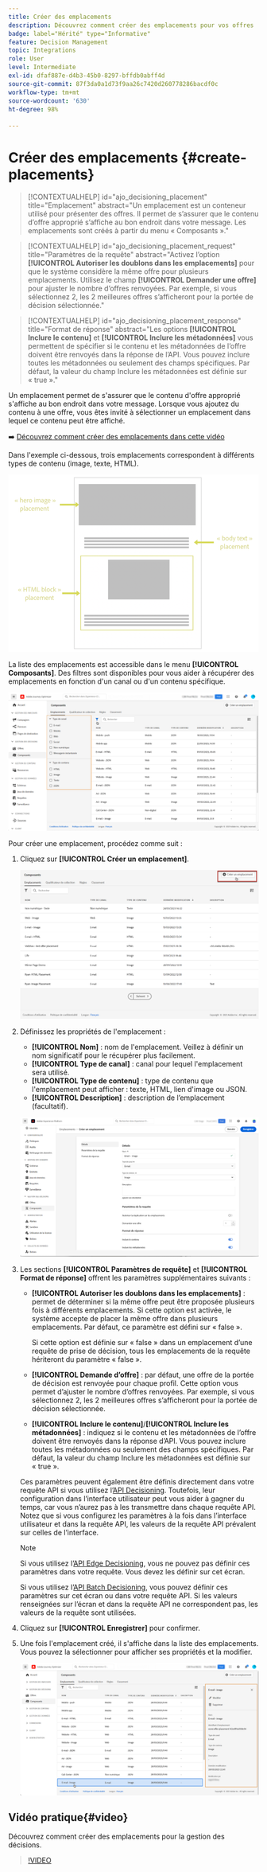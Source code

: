 ```yaml
---
title: Créer des emplacements
description: Découvrez comment créer des emplacements pour vos offres
badge: label="Hérité" type="Informative"
feature: Decision Management
topic: Integrations
role: User
level: Intermediate
exl-id: dfaf887e-d4b3-45b0-8297-bffdb0abff4d
source-git-commit: 87f3da0a1d73f9aa26c7420d260778286bacdf0c
workflow-type: tm+mt
source-wordcount: '630'
ht-degree: 98%

---
```


# Créer des emplacements {#create-placements}

>[!CONTEXTUALHELP]
>id="ajo_decisioning_placement"
>title="Emplacement"
>abstract="Un emplacement est un conteneur utilisé pour présenter des offres. Il permet de s’assurer que le contenu d’offre approprié s’affiche au bon endroit dans votre message. Les emplacements sont créés à partir du menu « Composants »."

>[!CONTEXTUALHELP]
>id="ajo_decisioning_placement_request"
>title="Paramètres de la requête"
>abstract="Activez l’option **[!UICONTROL Autoriser les doublons dans les emplacements]** pour que le système considère la même offre pour plusieurs emplacements. Utilisez le champ **[!UICONTROL Demander une offre]** pour ajuster le nombre d’offres renvoyées. Par exemple, si vous sélectionnez 2, les 2 meilleures offres s’afficheront pour la portée de décision sélectionnée."

>[!CONTEXTUALHELP]
>id="ajo_decisioning_placement_response"
>title="Format de réponse"
>abstract="Les options **[!UICONTROL Inclure le contenu]** et **[!UICONTROL Inclure les métadonnées]** vous permettent de spécifier si le contenu et les métadonnées de l’offre doivent être renvoyés dans la réponse de l’API. Vous pouvez inclure toutes les métadonnées ou seulement des champs spécifiques. Par défaut, la valeur du champ Inclure les métadonnées est définie sur « true »."

Un emplacement permet de s&#39;assurer que le contenu d&#39;offre approprié s&#39;affiche au bon endroit dans votre message. Lorsque vous ajoutez du contenu à une offre, vous êtes invité à sélectionner un emplacement dans lequel ce contenu peut être affiché.

➡️ [Découvrez comment créer des emplacements dans cette vidéo](#video)

Dans l&#39;exemple ci-dessous, trois emplacements correspondent à différents types de contenu (image, texte, HTML).

![](../assets/offers_placement_schema.png)

La liste des emplacements est accessible dans le menu **[!UICONTROL Composants]**. Des filtres sont disponibles pour vous aider à récupérer des emplacements en fonction d&#39;un canal ou d&#39;un contenu spécifique.

![](../assets/placements_filter.png)

Pour créer une emplacement, procédez comme suit :

1. Cliquez sur **[!UICONTROL Créer un emplacement]**.

   ![](../assets/offers_placement_creation.png)

1. Définissez les propriétés de l&#39;emplacement :

   * **[!UICONTROL Nom]** : nom de l&#39;emplacement. Veillez à définir un nom significatif pour le récupérer plus facilement.
   * **[!UICONTROL Type de canal]** : canal pour lequel l&#39;emplacement sera utilisé.
   * **[!UICONTROL Type de contenu]** : type de contenu que l&#39;emplacement peut afficher : texte, HTML, lien d&#39;image ou JSON.
   * **[!UICONTROL Description]** : description de l’emplacement (facultatif).

   ![](../assets/offers_placement_creation_properties.png)

1. Les sections **[!UICONTROL Paramètres de requête]** et **[!UICONTROL Format de réponse]** offrent les paramètres supplémentaires suivants :

   * **[!UICONTROL Autoriser les doublons dans les emplacements]** : permet de déterminer si la même offre peut être proposée plusieurs fois à différents emplacements. Si cette option est activée, le système accepte de placer la même offre dans plusieurs emplacements. Par défaut, ce paramètre est défini sur « false ».

     Si cette option est définie sur « false » dans un emplacement d’une requête de prise de décision, tous les emplacements de la requête hériteront du paramètre « false ».

   * **[!UICONTROL Demande d’offre]** : par défaut, une offre de la portée de décision est renvoyée pour chaque profil. Cette option vous permet d’ajuster le nombre d’offres renvoyées. Par exemple, si vous sélectionnez 2, les 2 meilleures offres s’afficheront pour la portée de décision sélectionnée.

   * **[!UICONTROL Inclure le contenu]**/**[!UICONTROL Inclure les métadonnées]** : indiquez si le contenu et les métadonnées de l’offre doivent être renvoyés dans la réponse d’API. Vous pouvez inclure toutes les métadonnées ou seulement des champs spécifiques. Par défaut, la valeur du champ Inclure les métadonnées est définie sur « true ».

   Ces paramètres peuvent également être définis directement dans votre requête API si vous utilisez l’[API Decisioning](https://experienceleague.adobe.com/docs/journey-optimizer/using/offer-decisioning/api-reference/offer-delivery-api/decisioning-api.html?lang=fr). Toutefois, leur configuration dans l’interface utilisateur peut vous aider à gagner du temps, car vous n’aurez pas à les transmettre dans chaque requête API. Notez que si vous configurez les paramètres à la fois dans l’interface utilisateur et dans la requête API, les valeurs de la requête API prévalent sur celles de l’interface.

   >[!NOTE]
   >
   >Si vous utilisez l’[API Edge Decisioning](https://experienceleague.adobe.com/docs/journey-optimizer/using/offer-decisioning/api-reference/offer-delivery-api/edge-decisioning-api.html?lang=fr), vous ne pouvez pas définir ces paramètres dans votre requête. Vous devez les définir sur cet écran.
   >
   >Si vous utilisez l’[API Batch Decisioning](../api-reference/offer-delivery-api/batch-decisioning-api.md), vous pouvez définir ces paramètres sur cet écran ou dans votre requête API. Si les valeurs renseignées sur l’écran et dans la requête API ne correspondent pas, les valeurs de la requête sont utilisées.

1. Cliquez sur **[!UICONTROL Enregistrer]** pour confirmer.

1. Une fois l&#39;emplacement créé, il s&#39;affiche dans la liste des emplacements. Vous pouvez la sélectionner pour afficher ses propriétés et la modifier.

   ![](../assets/placement_created.png)

## Vidéo pratique{#video}

Découvrez comment créer des emplacements pour la gestion des décisions.

>[!VIDEO](https://video.tv.adobe.com/v/329372?quality=12)

